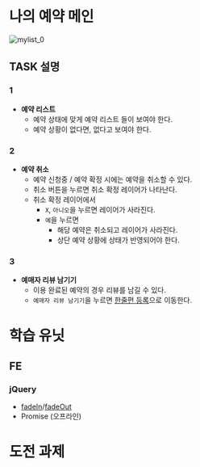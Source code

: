 # 나의 예약 메인
![mylist_0](https://cloud.githubusercontent.com/assets/26952763/26790483/d26721dc-4a4e-11e7-864a-fba78d1ef582.png)

## TASK 설명

### 1
- **예약 리스트**
	- 예약 상태에 맞게 예약 리스트 들이 보여야 한다.
	- 예약 상황이 없다면, 없다고 보여야 한다.

### 2
- **예약 취소**
	- 예약 신청중 / 예약 확정 시에는 예약을 취소할 수 있다.
	- 취소 버튼을 누르면 취소 확정 레이어가 나타난다.
	- 취소 확정 레이어에서
		- `X`, `아니오`을 누르면 레이어가 사라진다.
		- `예`을 누르면
			- 해당 예약은 취소되고 레이어가 사라진다.
			- 상단 예약 상황에 상태가 반영되어야 한다.
### 3
- **예매자 리뷰 남기기**
	- 이용 완료된 예약의 경우 리뷰를 남길 수 있다.
	- `예매자 리뷰 남기기`을 누르면 [한줄편 등록](/task/한줄평_등록.md)으로 이동한다.

# 학습 유닛

## FE

### jQuery
- [fadeIn](http://api.jquery.com/fadein/)/[fadeOut](http://api.jquery.com/fadeout/)
- Promise (오프라인) 

# 도전 과제

